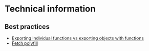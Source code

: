 # Technical information

## Best practices
- [Exporting individual functions vs exporting objects with functions](https://stackoverflow.com/a/34715005)
- [Fetch polyfill](https://www.barrykooij.com/polyfilling-fetch-promises/)